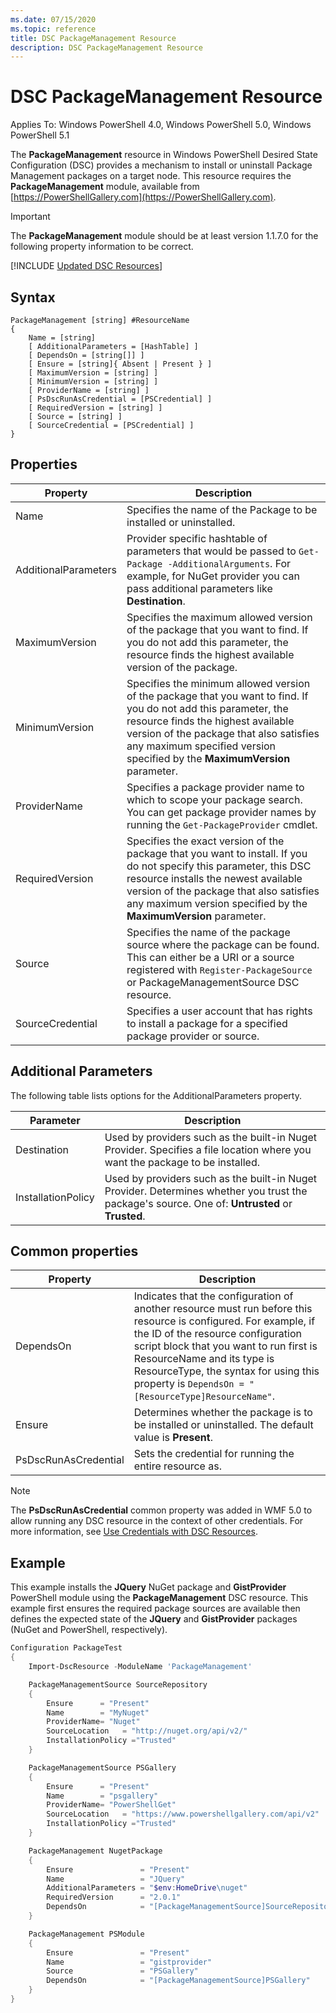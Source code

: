 ```yaml
---
ms.date: 07/15/2020
ms.topic: reference
title: DSC PackageManagement Resource
description: DSC PackageManagement Resource
---
```

# DSC PackageManagement Resource

Applies To: Windows PowerShell 4.0, Windows PowerShell 5.0, Windows PowerShell 5.1

The **PackageManagement** resource in Windows PowerShell Desired State Configuration (DSC) provides
a mechanism to install or uninstall Package Management packages on a target node. This resource
requires the **PackageManagement** module, available from [https://PowerShellGallery.com](https://PowerShellGallery.com).

> [!IMPORTANT]
> The **PackageManagement** module should be at least version 1.1.7.0 for the following property
> information to be correct.

[!INCLUDE [Updated DSC Resources](../../../../../includes/dsc-resources.md)]

## Syntax

```Syntax
PackageManagement [string] #ResourceName
{
    Name = [string]
    [ AdditionalParameters = [HashTable] ]
    [ DependsOn = [string[]] ]
    [ Ensure = [string]{ Absent | Present } ]
    [ MaximumVersion = [string] ]
    [ MinimumVersion = [string] ]
    [ ProviderName = [string] ]
    [ PsDscRunAsCredential = [PSCredential] ]
    [ RequiredVersion = [string] ]
    [ Source = [string] ]
    [ SourceCredential = [PSCredential] ]
}
```

## Properties

|Property |Description |
|---|---|
|Name |Specifies the name of the Package to be installed or uninstalled. |
|AdditionalParameters |Provider specific hashtable of parameters that would be passed to `Get-Package -AdditionalArguments`. For example, for NuGet provider you can pass additional parameters like **Destination**. |
|MaximumVersion |Specifies the maximum allowed version of the package that you want to find. If you do not add this parameter, the resource finds the highest available version of the package. |
|MinimumVersion |Specifies the minimum allowed version of the package that you want to find. If you do not add this parameter, the resource finds the highest available version of the package that also satisfies any maximum specified version specified by the **MaximumVersion** parameter. |
|ProviderName |Specifies a package provider name to which to scope your package search. You can get package provider names by running the `Get-PackageProvider` cmdlet. |
|RequiredVersion |Specifies the exact version of the package that you want to install. If you do not specify this parameter, this DSC resource installs the newest available version of the package that also satisfies any maximum version specified by the **MaximumVersion** parameter. |
|Source |Specifies the name of the package source where the package can be found. This can either be a URI or a source registered with `Register-PackageSource` or PackageManagementSource DSC resource. |
|SourceCredential |Specifies a user account that has rights to install a package for a specified package provider or source. |

## Additional Parameters

The following table lists options for the AdditionalParameters property.

|Parameter |Description |
|---|---|
|Destination |Used by providers such as the built-in Nuget Provider. Specifies a file location where you want the package to be installed. |
|InstallationPolicy |Used by providers such as the built-in Nuget Provider. Determines whether you trust the package's source. One of: **Untrusted** or **Trusted**. |

## Common properties

|Property |Description |
|---|---|
|DependsOn |Indicates that the configuration of another resource must run before this resource is configured. For example, if the ID of the resource configuration script block that you want to run first is ResourceName and its type is ResourceType, the syntax for using this property is `DependsOn = "[ResourceType]ResourceName"`. |
|Ensure |Determines whether the package is to be installed or uninstalled. The default value is **Present**. |
|PsDscRunAsCredential |Sets the credential for running the entire resource as. |

> [!NOTE]
> The **PsDscRunAsCredential** common property was added in WMF 5.0 to allow running any DSC
> resource in the context of other credentials. For more information, see [Use Credentials with DSC Resources](../../../configurations/runasuser.md).

## Example

This example installs the **JQuery** NuGet package and **GistProvider** PowerShell module using the
**PackageManagement** DSC resource. This example first ensures the required package sources are
available then defines the expected state of the **JQuery** and **GistProvider** packages (NuGet and
PowerShell, respectively).

```powershell
Configuration PackageTest
{
    Import-DscResource -ModuleName 'PackageManagement'

    PackageManagementSource SourceRepository
    {
        Ensure      = "Present"
        Name        = "MyNuget"
        ProviderName= "Nuget"
        SourceLocation   = "http://nuget.org/api/v2/"
        InstallationPolicy ="Trusted"
    }

    PackageManagementSource PSGallery
    {
        Ensure      = "Present"
        Name        = "psgallery"
        ProviderName= "PowerShellGet"
        SourceLocation   = "https://www.powershellgallery.com/api/v2"
        InstallationPolicy ="Trusted"
    }

    PackageManagement NugetPackage
    {
        Ensure               = "Present"
        Name                 = "JQuery"
        AdditionalParameters = "$env:HomeDrive\nuget"
        RequiredVersion      = "2.0.1"
        DependsOn            = "[PackageManagementSource]SourceRepository"
    }

    PackageManagement PSModule
    {
        Ensure               = "Present"
        Name                 = "gistprovider"
        Source               = "PSGallery"
        DependsOn            = "[PackageManagementSource]PSGallery"
    }
}
```
